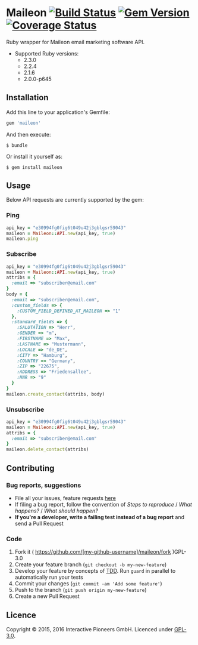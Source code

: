 # Maileon [![Build Status](http://travis-ci.org/interactive-pioneers/maileon.svg?branch=master)](https://travis-ci.org/interactive-pioneers/maileon) [![Gem Version](https://badge.fury.io/rb/maileon.svg)](http://badge.fury.io/rb/maileon) [![Coverage Status](https://coveralls.io/repos/interactive-pioneers/maileon/badge.svg)](https://coveralls.io/r/interactive-pioneers/maileon)

Ruby wrapper for Maileon email marketing software API.

- Supported Ruby versions:
  - 2.3.0
  - 2.2.4
  - 2.1.6
  - 2.0.0-p645

## Installation

Add this line to your application's Gemfile:

```ruby
gem 'maileon'
```

And then execute:

    $ bundle

Or install it yourself as:

    $ gem install maileon

## Usage

Below API requests are currently supported by the gem:

### Ping

``` ruby
api_key = "e30994fg0fig6t049u42j3gblgsr59043"
maileon = Maileon::API.new(api_key, true)
maileon.ping
```

### Subscribe

``` ruby
api_key = "e30994fg0fig6t049u42j3gblgsr59043"
maileon = Maileon::API.new(api_key, true)
attribs = {
  :email => "subscriber@email.com"
}
body = {
  :email => "subscriber@email.com",
  :custom_fields => {
    :CUSTOM_FIELD_DEFINED_AT_MAILEON => "1"
  },
  :standard_fields => {
    :SALUTATION => "Herr",
    :GENDER => "m",
    :FIRSTNAME => "Max",
    :LASTNAME => "Mustermann",
    :LOCALE => "de_DE",
    :CITY => "Hamburg",
    :COUNTRY => "Germany",
    :ZIP => "22675",
    :ADDRESS => "Friedensallee",
    :HNR => "9"
  }
}
maileon.create_contact(attribs, body)
```

### Unsubscribe

``` ruby
api_key = "e30994fg0fig6t049u42j3gblgsr59043"
maileon = Maileon::API.new(api_key, true)
attribs = {
  :email => "subscriber@email.com"
}
maileon.delete_contact(attribs)
```

## Contributing

### Bug reports, suggestions

- File all your issues, feature requests [here](https://github.com/interactive-pioneers/maileon/issues)
- If filing a bug report, follow the convention of _Steps to reproduce_ / _What happens?_ / _What should happen?_
- __If you're a developer, write a failing test instead of a bug report__ and send a Pull Request

### Code

1. Fork it ( https://github.com/[my-github-username]/maileon/fork )GPL-3.0
2. Create your feature branch (`git checkout -b my-new-feature`)
3. Develop your feature by concepts of [TDD](http://en.wikipedia.org/wiki/Test-driven_development). Run `guard` in parallel to automatically run your tests
3. Commit your changes (`git commit -am 'Add some feature'`)
4. Push to the branch (`git push origin my-new-feature`)
5. Create a new Pull Request

## Licence
Copyright © 2015, 2016 Interactive Pioneers GmbH. Licenced under [GPL-3.0](LICENSE).

